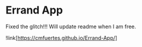 # Errand App

Fixed the glitch!!! Will update readme when I am free. 

!link[https://cmfuertes.github.io/Errand-App/]